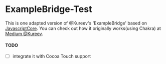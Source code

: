 # ExampleBridge-Test
 
 This is one adapted version of @Kureev's 'ExampleBridge' based on [JavascriptCore](https://trac.webkit.org/wiki/JavaScriptCore). You can check out how it originally works(using Chakra) at [Medium @Kureev](https://medium.com/@kureevalexey/how-to-create-your-own-native-bridge-bfa050e708fc).
 
 
 
#### TODO
 
- [ ] integrate it with Cocoa Touch support 

